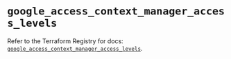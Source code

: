 # `google_access_context_manager_access_levels`

Refer to the Terraform Registry for docs: [`google_access_context_manager_access_levels`](https://registry.terraform.io/providers/drfaust92/google/4.16.4/docs/resources/access_context_manager_access_levels).
